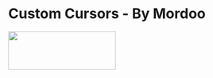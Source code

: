 # Custom Cursors - By Mordoo

<img src="https://raw.githubusercontent.com/MordooDs/CustomCursors/main/Im%C3%A1genes/Descarga%20en%20github.png" width="216" height="78" >

